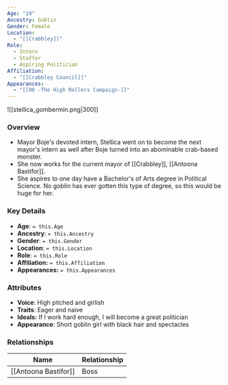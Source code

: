 ```yaml
---
Age: "19"
Ancestry: Goblin
Gender: Female
Location:
  - "[[Crabbley]]"
Role:
  - Intern
  - Staffer
  - Aspiring Politician
Affiliation:
  - "[[Crabbley Council]]"
Appearances:
  - "[[00 -The High Rollers Campaign-]]"
---
```


![[stellica_gombermin.png|300]]

### Overview
- Mayor Boje's devoted intern, Stellica went on to become the next mayor's intern as well after Boje turned into an abominable crab-based monster.
- She now works for the current mayor of [[Crabbley]], [[Antoona Bastifor]].
- She aspires to one day have a Bachelor's of Arts degree in Political Science. No goblin has ever gotten this type of degree, so this would be huge for her.

### Key Details
- **Age**: `= this.Age`
- **Ancestry**: `= this.Ancestry`
- **Gender**: `= this.Gender`
- **Location**: `= this.Location`
- **Role**: `= this.Role`
- **Affiliation:** `= this.Affiliation`
- **Appearances:** `= this.Appearances`

### Attributes
- **Voice**: High pitched and girlish
- **Traits**: Eager and naive
- **Ideals:** If I work hard enough, I will become a great politician
- **Appearance**: Short goblin girl with black hair and spectacles

### Relationships

| Name                 | Relationship |
| -------------------- | ------------ |
| [[Antoona Bastifor]] | Boss         |
